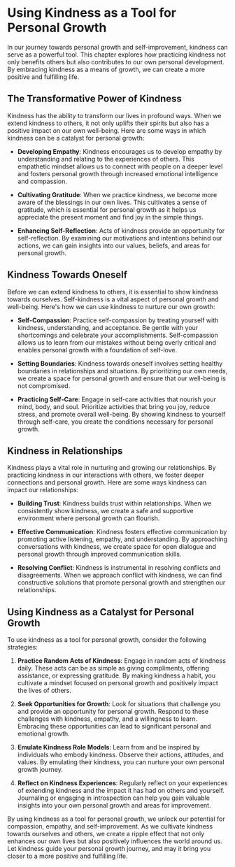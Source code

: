 Using Kindness as a Tool for Personal Growth
=======================================================

In our journey towards personal growth and self-improvement, kindness can serve as a powerful tool. This chapter explores how practicing kindness not only benefits others but also contributes to our own personal development. By embracing kindness as a means of growth, we can create a more positive and fulfilling life.

The Transformative Power of Kindness
------------------------------------

Kindness has the ability to transform our lives in profound ways. When we extend kindness to others, it not only uplifts their spirits but also has a positive impact on our own well-being. Here are some ways in which kindness can be a catalyst for personal growth:

* **Developing Empathy**: Kindness encourages us to develop empathy by understanding and relating to the experiences of others. This empathetic mindset allows us to connect with people on a deeper level and fosters personal growth through increased emotional intelligence and compassion.

* **Cultivating Gratitude**: When we practice kindness, we become more aware of the blessings in our own lives. This cultivates a sense of gratitude, which is essential for personal growth as it helps us appreciate the present moment and find joy in the simple things.

* **Enhancing Self-Reflection**: Acts of kindness provide an opportunity for self-reflection. By examining our motivations and intentions behind our actions, we can gain insights into our values, beliefs, and areas for personal growth.

Kindness Towards Oneself
------------------------

Before we can extend kindness to others, it is essential to show kindness towards ourselves. Self-kindness is a vital aspect of personal growth and well-being. Here's how we can use kindness to nurture our own growth:

* **Self-Compassion**: Practice self-compassion by treating yourself with kindness, understanding, and acceptance. Be gentle with your shortcomings and celebrate your accomplishments. Self-compassion allows us to learn from our mistakes without being overly critical and enables personal growth with a foundation of self-love.

* **Setting Boundaries**: Kindness towards oneself involves setting healthy boundaries in relationships and situations. By prioritizing our own needs, we create a space for personal growth and ensure that our well-being is not compromised.

* **Practicing Self-Care**: Engage in self-care activities that nourish your mind, body, and soul. Prioritize activities that bring you joy, reduce stress, and promote overall well-being. By showing kindness to yourself through self-care, you create the conditions necessary for personal growth.

Kindness in Relationships
-------------------------

Kindness plays a vital role in nurturing and growing our relationships. By practicing kindness in our interactions with others, we foster deeper connections and personal growth. Here are some ways kindness can impact our relationships:

* **Building Trust**: Kindness builds trust within relationships. When we consistently show kindness, we create a safe and supportive environment where personal growth can flourish.

* **Effective Communication**: Kindness fosters effective communication by promoting active listening, empathy, and understanding. By approaching conversations with kindness, we create space for open dialogue and personal growth through improved communication skills.

* **Resolving Conflict**: Kindness is instrumental in resolving conflicts and disagreements. When we approach conflict with kindness, we can find constructive solutions that promote personal growth and strengthen our relationships.

Using Kindness as a Catalyst for Personal Growth
------------------------------------------------

To use kindness as a tool for personal growth, consider the following strategies:

1. **Practice Random Acts of Kindness**: Engage in random acts of kindness daily. These acts can be as simple as giving compliments, offering assistance, or expressing gratitude. By making kindness a habit, you cultivate a mindset focused on personal growth and positively impact the lives of others.

2. **Seek Opportunities for Growth**: Look for situations that challenge you and provide an opportunity for personal growth. Respond to these challenges with kindness, empathy, and a willingness to learn. Embracing these opportunities can lead to significant personal and emotional growth.

3. **Emulate Kindness Role Models**: Learn from and be inspired by individuals who embody kindness. Observe their actions, attitudes, and values. By emulating their kindness, you can nurture your own personal growth journey.

4. **Reflect on Kindness Experiences**: Regularly reflect on your experiences of extending kindness and the impact it has had on others and yourself. Journaling or engaging in introspection can help you gain valuable insights into your own personal growth and areas for improvement.

By using kindness as a tool for personal growth, we unlock our potential for compassion, empathy, and self-improvement. As we cultivate kindness towards ourselves and others, we create a ripple effect that not only enhances our own lives but also positively influences the world around us. Let kindness guide your personal growth journey, and may it bring you closer to a more positive and fulfilling life.
